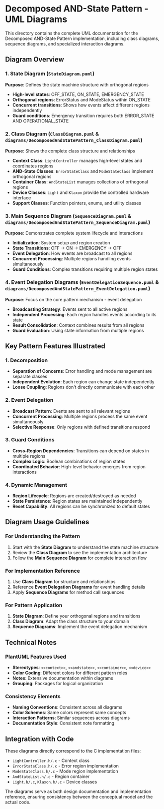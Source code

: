 # Decomposed AND-State Pattern - UML Diagrams

This directory contains the complete UML documentation for the Decomposed AND-State Pattern implementation, including class diagrams, sequence diagrams, and specialized interaction diagrams.

## Diagram Overview

### 1. State Diagram (`StateDiagram.puml`)
**Purpose**: Defines the state machine structure with orthogonal regions
- **High-level states**: OFF_STATE, ON_STATE, EMERGENCY_STATE
- **Orthogonal regions**: ErrorStatus and ModeStatus within ON_STATE
- **Concurrent transitions**: Shows how events affect different regions independently
- **Guard conditions**: Emergency transition requires both ERROR_STATE AND OPERATIONAL_STATE

### 2. Class Diagram (`ClassDiagram.puml` & `diagrams/DecomposedAndStatePattern_ClassDiagram.puml`)
**Purpose**: Shows the complete class structure and relationships
- **Context Class**: `LightController` manages high-level states and coordinates regions
- **AND-State Classes**: `ErrorStateClass` and `ModeStateClass` implement orthogonal regions
- **Container Class**: `AndStateList` manages collections of orthogonal regions
- **Device Classes**: `Light` and `Klaxon` provide the controlled hardware interface
- **Support Classes**: Function pointers, enums, and utility classes

### 3. Main Sequence Diagram (`SequenceDiagram.puml` & `diagrams/DecomposedAndStatePattern_SequenceDiagram.puml`)
**Purpose**: Demonstrates complete system lifecycle and interactions
- **Initialization**: System setup and region creation
- **State Transitions**: OFF → ON → EMERGENCY → OFF
- **Event Delegation**: How events are broadcast to all regions
- **Concurrent Processing**: Multiple regions handling events simultaneously
- **Guard Conditions**: Complex transitions requiring multiple region states

### 4. Event Delegation Diagrams (`EventDelegationSequence.puml` & `diagrams/DecomposedAndStatePattern_EventDelegation.puml`)
**Purpose**: Focus on the core pattern mechanism - event delegation
- **Broadcasting Strategy**: Events sent to all active regions
- **Independent Processing**: Each region handles events according to its state
- **Result Consolidation**: Context combines results from all regions
- **Guard Evaluation**: Using state information from multiple regions

## Key Pattern Features Illustrated

### 1. Decomposition
- **Separation of Concerns**: Error handling and mode management are separate classes
- **Independent Evolution**: Each region can change state independently
- **Loose Coupling**: Regions don't directly communicate with each other

### 2. Event Delegation
- **Broadcast Pattern**: Events are sent to all relevant regions
- **Concurrent Processing**: Multiple regions process the same event simultaneously
- **Selective Response**: Only regions with defined transitions respond

### 3. Guard Conditions
- **Cross-Region Dependencies**: Transitions can depend on states in multiple regions
- **Complex Logic**: Boolean combinations of region states
- **Coordinated Behavior**: High-level behavior emerges from region interactions

### 4. Dynamic Management
- **Region Lifecycle**: Regions are created/destroyed as needed
- **State Persistence**: Region states are maintained independently
- **Reset Capability**: All regions can be synchronized to default states

## Diagram Usage Guidelines

### For Understanding the Pattern
1. Start with the **State Diagram** to understand the state machine structure
2. Review the **Class Diagram** to see the implementation architecture
3. Follow the **Main Sequence Diagram** for complete interaction flow

### For Implementation Reference
1. Use **Class Diagram** for structure and relationships
2. Reference **Event Delegation Diagrams** for event handling details
3. Apply **Sequence Diagrams** for method call sequences

### For Pattern Application
1. **State Diagram**: Define your orthogonal regions and transitions
2. **Class Diagram**: Adapt the class structure to your domain
3. **Sequence Diagrams**: Implement the event delegation mechanism

## Technical Notes

### PlantUML Features Used
- **Stereotypes**: `<<context>>`, `<<andstate>>`, `<<container>>`, `<<device>>`
- **Color Coding**: Different colors for different pattern roles
- **Notes**: Extensive documentation within diagrams
- **Grouping**: Packages for logical organization

### Consistency Elements
- **Naming Conventions**: Consistent across all diagrams
- **Color Schemes**: Same colors represent same concepts
- **Interaction Patterns**: Similar sequences across diagrams
- **Documentation Style**: Consistent note formatting

## Integration with Code

These diagrams directly correspond to the C implementation files:
- `LightController.h/.c` - Context class
- `ErrorStateClass.h/.c` - Error region implementation
- `ModeStateClass.h/.c` - Mode region implementation
- `AndStateList.h/.c` - Region container
- `Light.h/.c`, `Klaxon.h/.c` - Device classes

The diagrams serve as both design documentation and implementation reference, ensuring consistency between the conceptual model and the actual code.
